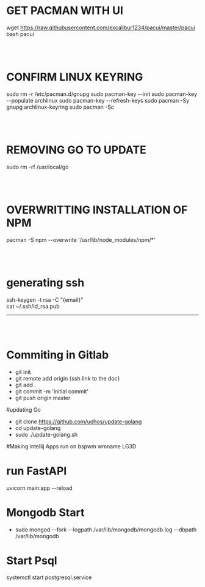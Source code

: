 # GET PACMAN WITH UI
wget https://raw.githubusercontent.com/excalibur1234/pacui/master/pacui
bash pacui

<br>
<br>

# CONFIRM LINUX KEYRING
sudo rm -r /etc/pacman.d/gnupg
sudo pacman-key --init
sudo pacman-key --populate archlinux 
sudo pacman-key --refresh-keys
sudo pacman -Sy gnupg archlinux-keyring 
sudo pacman -Sc

<br>
<br>

# REMOVING GO TO UPDATE
sudo rm -rf /usr/local/go

<br>
<br>

# OVERWRITTING INSTALLATION OF NPM
pacman -S npm --overwrite '/usr/lib/node_modules/npm/*'

<br>
<br>

# generating ssh
ssh-keygen -t rsa -C "{email}"
<br>
cat ~/.ssh/id_rsa.pub 
<hr />

<br>
<br>

# Commiting in Gitlab

- git init
- git remote add origin {ssh link to the doc}
- git add .
- git commit -m 'initial commit'
- git push origin master

#updating Go

- git clone https://github.com/udhos/update-golang
- cd update-golang
- sudo ./update-golang.sh


#Making intellij Apps run on bspwm
wmname LG3D

# run FastAPI
uvicorn main:app --reload 

# Mongodb Start
- sudo mongod --fork --logpath /var/lib/mongodb/mongodb.log --dbpath /var/lib/mongodb

# Start Psql
systemctl start postgresql.service 
